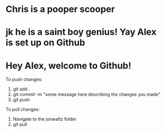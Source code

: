 
# Chris is a pooper scooper
jk he is a saint boy genius!
Yay Alex is set up on Github
=======
# Hey Alex, welcome to Github!

To push changes:

1) git add .
2) git commit -m "some message here describing the changes you made"
3) git push

To pull changes:

1) Navigate to the jonwaltz folder
2) git pull
